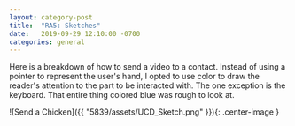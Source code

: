 ```yaml
---
layout: category-post
title:  "RA5: Sketches"
date:   2019-09-29 12:10:00 -0700
categories: general
---
```


Here is a breakdown of how to send a video to a contact.  Instead of using a pointer to represent the user's hand, I opted to use color to draw the reader's attention to the part to be interacted with.  The one exception is the keyboard.  That entire thing colored blue was rough to look at.

![Send a Chicken]({{ "5839/assets/UCD_Sketch.png" }}){: .center-image }
